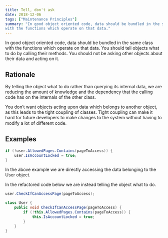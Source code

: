 ```yaml
---
title: Tell, don't ask
date: 2018-12-06
tags: ["Maintenance Principles"]
summary: "In good object oriented code, data should be bundled in the same class
with the functions which operate on that data."
---
```


In good object oriented code, data should be bundled in the same class with the
functions which operate on that data. You should tell objects what to do by
calling their methods. You should not be asking other objects about their data
and acting on it.

## Rationale

By telling the object what to do rather than querying its internal data, we are
reducing the amount of knowledge and the dependency that the calling code has on
the internals of the other class.

You don’t want objects acting upon data which belongs to another object, as this
leads to the tight coupling of classes. Tight coupling can make it hard for
future developers to make changes to the system without having to modify a lot
of diﬀerent code.

## Examples

```csharp
if (!user.AllowedPages.Contains(pageToAccess)) {
    user.IsAccountLocked = true;
}
```

In the above example we are directly accessing the data belonging to the User
object.

In the refactored code below we are instead telling the object what to do.

```csharp
user.CheckIfCanAccessPage(pageToAccess);

class User {
    public void CheckIfCanAccessPage(pageToAccess) {
        if (!this.AllowedPages.Contains(pageToAccess)) {
            this.IsAccountLocked = true;
        }
    }
}
```